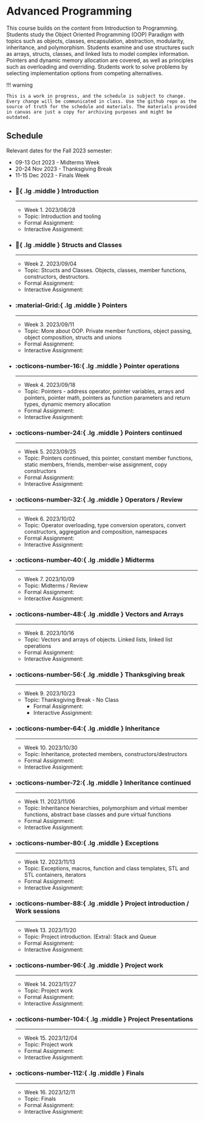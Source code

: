 # Advanced Programming

This course builds on the content from Introduction to Programming. Students study the Object Oriented Programming (OOP) Paradigm with topics such as objects, classes, encapsulation, abstraction, modularity, inheritance, and polymorphism. Students examine and use structures such as arrays, structs, classes, and linked lists to model complex information. Pointers and dynamic memory allocation are covered, as well as principles such as overloading and overriding. Students work to solve problems by selecting implementation options from competing alternatives.

!!! warning

    This is a work in progress, and the schedule is subject to change. Every change will be communicated in class. Use the github repo as the source of truth for the schedule and materials. The materials provided in canvas are just a copy for archiving purposes and might be outdated.


## Schedule

Relevant dates for the Fall 2023 semester:

- 09-13 Oct 2023 - Midterms Week
- 20-24 Nov 2023 - Thanksgiving Break
- 11-15 Dec 2023 - Finals Week


<div class="Grid cards" markdown>

-   ### :beginner:{ .lg .middle } __Introduction__

    ---

    - Week 1. 2023/08/28
    - Topic: Introduction and tooling
    - Formal Assignment: 
    - Interactive Assignment: 

-  ### :robot:{ .lg .middle } __Structs and Classes__

    ---

    - Week 2. 2023/09/04
    - Topic: Stcucts and Classes. Objects, classes, member functions, constructors, destructors.
    - Formal Assignment: 
    - Interactive Assignment:

-  ### :material-Grid:{ .lg .middle } __Pointers__

    ---

    - Week 3. 2023/09/11
    - Topic: More about OOP. Private member functions, object passing, object composition, structs and unions
    - Formal Assignment: 
    - Interactive Assignment:

-  ### :octicons-number-16:{ .lg .middle } __Pointer operations__

    ---

    - Week 4. 2023/09/18
    - Topic: Pointers - address operator, pointer variables, arrays and pointers, pointer math, pointers as function parameters and return types, dynamic memory allocation
    - Formal Assignment: 
    - Interactive Assignment:

- ### :octicons-number-24:{ .lg .middle } __Pointers continued__

    ---

    - Week 5. 2023/09/25
    - Topic: Pointers continued, this pointer, constant member functions, static members, friends, member-wise assignment, copy constructors
    - Formal Assignment: 
    - Interactive Assignment:

- ### :octicons-number-32:{ .lg .middle } __Operators / Review__

    ---

    - Week 6. 2023/10/02
    - Topic: Operator overloading, type conversion operators, convert constructors, aggregation and composition, namespaces
    - Formal Assignment: 
    - Interactive Assignment:

- ### :octicons-number-40:{ .lg .middle } __Midterms__

    ---

    - Week 7. 2023/10/09
    - Topic: Midterms / Review
    - Formal Assignment: 
    - Interactive Assignment:

- ### :octicons-number-48:{ .lg .middle } __Vectors and Arrays__

    ---

    - Week 8. 2023/10/16
    - Topic: Vectors and arrays of objects. Linked lists, linked list operations
    - Formal Assignment: 
    - Interactive Assignment:

- ### :octicons-number-56:{ .lg .middle } __Thanksgiving break__

    ---
    
    - Week 9. 2023/10/23
    - Topic: Thanksgiving Break - No Class
      - Formal Assignment: 
      - Interactive Assignment:

- ### :octicons-number-64:{ .lg .middle } __Inheritance__

    ---

    - Week 10. 2023/10/30
    - Topic: Inheritance, protected members, constructors/destructors
    - Formal Assignment: 
    - Interactive Assignment:

- ### :octicons-number-72:{ .lg .middle } __Inheritance continued__

    ---

    - Week 11. 2023/11/06
    - Topic: Inheritance hierarchies, polymorphism and virtual member functions, abstract base classes and pure virtual functions
    - Formal Assignment: 
    - Interactive Assignment:

- ### :octicons-number-80:{ .lg .middle } __Exceptions__

    --- 

    - Week 12. 2023/11/13
    - Topic: Exceptions, macros, function and class templates, STL and STL containers, iterators
    - Formal Assignment:
    - Interactive Assignment:

- ### :octicons-number-88:{ .lg .middle } __Project introduction / Work sessions__

    --- 
    
    - Week 13. 2023/11/20
    - Topic: Project introduction. (Extra): Stack and Queue
    - Formal Assignment:
    - Interactive Assignment:

- ### :octicons-number-96:{ .lg .middle } __Project work__

    --- 
    
    - Week 14. 2023/11/27
    - Topic: Project work
    - Formal Assignment:
    - Interactive Assignment:

- ### :octicons-number-104:{ .lg .middle } __Project Presentations__

    --- 
    
    - Week 15. 2023/12/04
    - Topic: Project work
    - Formal Assignment:
    - Interactive Assignment:

- ### :octicons-number-112:{ .lg .middle } __Finals__

    --- 
    
    - Week 16. 2023/12/11
    - Topic: Finals
    - Formal Assignment:
    - Interactive Assignment:

</div>

 



